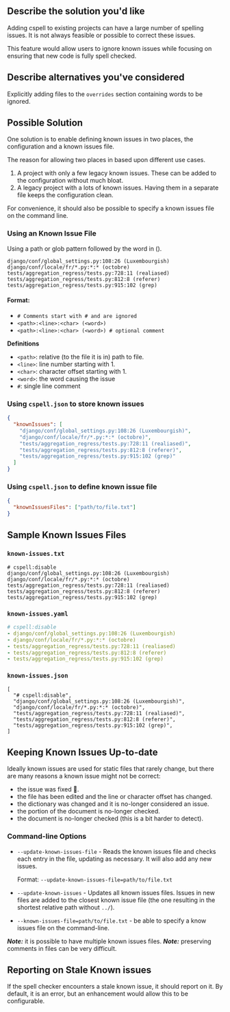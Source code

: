 ## Describe the solution you'd like

Adding cspell to existing projects can have a large number of spelling issues. It is not always feasible or possible to correct these issues.

This feature would allow users to ignore known issues while focusing on ensuring that new code is fully spell checked.

## Describe alternatives you've considered

Explicitly adding files to the `overrides` section containing words to be ignored.

## Possible Solution

One solution is to enable defining known issues in two places, the configuration and a known issues file.

The reason for allowing two places in based upon different use cases.

1. A project with only a few legacy known issues. These can be added to the configuration without much bloat.
1. A legacy project with a lots of known issues. Having them in a separate file keeps the configuration clean.

For convenience, it should also be possible to specify a known issues file on the command line.

### Using an Known Issue File

Using a path or glob pattern followed by the word in ().

```text
django/conf/global_settings.py:108:26 (Luxembourgish)
django/conf/locale/fr/*.py:*:* (octobre)
tests/aggregation_regress/tests.py:728:11 (realiased)
tests/aggregation_regress/tests.py:812:8 (referer)
tests/aggregation_regress/tests.py:915:102 (grep)
```

#### Format:

- `# Comments start with # and are ignored`
- `<path>:<line>:<char> (<word>)`
- `<path>:<line>:<char> (<word>) # optional comment`

**Definitions**

- `<path>`: relative (to the file it is in) path to file.
- `<line>`: line number starting with 1.
- `<char>`: character offset starting with 1.
- `<word>`: the word causing the issue
- `#`: single line comment

### Using `cspell.json` to store known issues

```json
{
  "knownIssues": [
    "django/conf/global_settings.py:108:26 (Luxembourgish)",
    "django/conf/locale/fr/*.py:*:* (octobre)",
    "tests/aggregation_regress/tests.py:728:11 (realiased)",
    "tests/aggregation_regress/tests.py:812:8 (referer)",
    "tests/aggregation_regress/tests.py:915:102 (grep)"
  ]
}
```

### Using `cspell.json` to define known issue file

```json
{
  "knownIssuesFiles": ["path/to/file.txt"]
}
```

## Sample Known Issues Files

### `known-issues.txt`

```text
# cspell:disable
django/conf/global_settings.py:108:26 (Luxembourgish)
django/conf/locale/fr/*.py:*:* (octobre)
tests/aggregation_regress/tests.py:728:11 (realiased)
tests/aggregation_regress/tests.py:812:8 (referer)
tests/aggregation_regress/tests.py:915:102 (grep)
```

<!--- cspell:enable --->

### `known-issues.yaml`

```yaml
# cspell:disable
- django/conf/global_settings.py:108:26 (Luxembourgish)
- django/conf/locale/fr/*.py:*:* (octobre)
- tests/aggregation_regress/tests.py:728:11 (realiased)
- tests/aggregation_regress/tests.py:812:8 (referer)
- tests/aggregation_regress/tests.py:915:102 (grep)
```

<!--- cspell:enable --->

### `known-issues.json`

```jsonc
[
  "# cspell:disable",
  "django/conf/global_settings.py:108:26 (Luxembourgish)",
  "django/conf/locale/fr/*.py:*:* (octobre)",
  "tests/aggregation_regress/tests.py:728:11 (realiased)",
  "tests/aggregation_regress/tests.py:812:8 (referer)",
  "tests/aggregation_regress/tests.py:915:102 (grep)",
]
```

<!--- cspell:enable --->

## Keeping Known Issues Up-to-date

Ideally known issues are used for static files that rarely change, but there are many reasons a known issue might not be correct:

- the issue was fixed 🎉.
- the file has been edited and the line or character offset has changed.
- the dictionary was changed and it is no-longer considered an issue.
- the portion of the document is no-longer checked.
- the document is no-longer checked (this is a bit harder to detect).

### Command-line Options

- `--update-known-issues-file` - Reads the known issues file and checks each entry in the file, updating as necessary. It will also add any new issues.

  Format: `--update-known-issues-file=path/to/file.txt`

- `--update-known-issues` - Updates all known issues files. Issues in new files are added to the closest known issue file (the one resulting in the shortest relative path without `../`).
- `--known-issues-file=path/to/file.txt` - be able to specify a know issues file on the command-line.

**_Note:_** it is possible to have multiple known issues files.
**_Note:_** preserving comments in files can be very difficult.

## Reporting on Stale Known issues

If the spell checker encounters a stale known issue, it should report on it. By default, it is an error, but an enhancement would allow this to be configurable.

<!---
cspell:ignore Luxembourgish octobre realiased referer
--->
